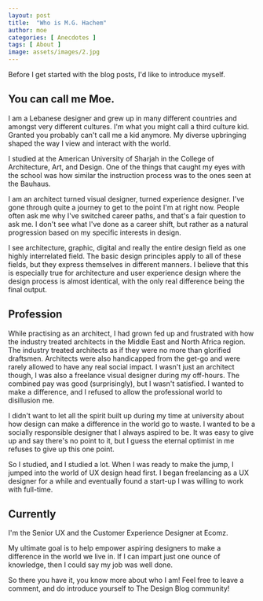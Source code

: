 ```yaml
---
layout: post
title:  "Who is M.G. Hachem"
author: moe
categories: [ Anecdotes ]
tags: [ About ]
image: assets/images/2.jpg
---
```


Before I get started with the blog posts, I'd like to introduce myself.

## You can call me Moe.
I am a Lebanese designer and grew up in many different countries and amongst very different cultures. I'm what you might call a third culture kid. Granted you probably can't call me a kid anymore. My diverse upbringing shaped the way I view and interact with the world.

I studied at the American University of Sharjah in the College of Architecture, Art, and Design. One of the things that caught my eyes with the school was how similar the instruction process was to the ones seen at the Bauhaus.

I am an architect turned visual designer, turned experience designer. I've gone through quite a journey to get to the point I'm at right now. People often ask me why I've switched career paths, and that's a fair question to ask me. I don't see what I've done as a career shift, but rather as a natural progression based on my specific interests in design.

I see architecture, graphic, digital and really the entire design field as one highly interrelated field. The basic design principles apply to all of these fields, but they express themselves in different manners. I believe that this is especially true for architecture and user experience design where the design process is almost identical, with the only real difference being the final output.

## Profession
While practising as an architect, I had grown fed up and frustrated with how the industry treated architects in the Middle East and North Africa region. The industry treated architects as if they were no more than glorified draftsmen. Architects were also handicapped from the get-go and were rarely allowed to have any real social impact. I wasn't just an architect though, I was also a freelance visual designer during my off-hours. The combined pay was good (surprisingly), but I wasn't satisfied. I wanted to make a difference, and I refused to allow the professional world to disillusion me.

I didn't want to let all the spirit built up during my time at university about how design can make a difference in the world go to waste. I wanted to be a socially responsible designer that I always aspired to be. It was easy to give up and say there's no point to it, but I guess the eternal optimist in me refuses to give up this one point.

So I studied, and I studied a lot. When I was ready to make the jump, I jumped into the world of UX design head first. I began freelancing as a UX  designer for a while and eventually found a start-up I was willing to work with full-time.

## Currently
I'm the Senior UX and the Customer Experience Designer at Ecomz.

My ultimate goal is to help empower aspiring designers to make a difference in the world we live in. If I can impart just one ounce of knowledge, then I could say my job was well done.

So there you have it, you know more about who I am! Feel free to leave a comment, and do introduce yourself to The Design Blog community!
